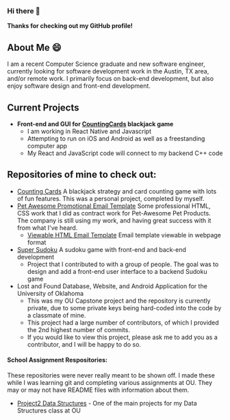 ### Hi there 👋

**Thanks for checking out my GitHub profile!**

## About Me   😄

I am a recent Computer Science graduate and new software engineer, currently looking for software development work in the Austin, TX area, and/or remote work. I primarily focus on back-end development, but also enjoy software design and front-end development.

## Current Projects
- **Front-end and GUI for [CountingCards](https://github.com/gaberull/CountingCards) blackjack game**
  - I am working in React Native and Javascript
  - Attempting to run on iOS and Android as well as a freestanding computer app
  - My React and JavaScript code will connect to my backend C++ code

## Repositories of mine to check out:

- [Counting Cards](https://github.com/gaberull/CountingCards) A blackjack strategy and card counting game with lots of fun features. This was a personal project, completed by myself.
- [Pet Awesome Promotional Email Template](https://github.com/gaberull/gaberull.github.io) Some professional HTML, CSS work that I did as contract work for Pet-Awesome Pet Products. The company is still using my work, and having great success with it from what I've heard.
  - [Viewable HTML Email Template](https://gaberull.github.io) Email template viewable in webpage format
- [Super Sudoku](https://github.com/gaberull/SuperSudoku) A sudoku game with front-end and back-end development
  - Project that I contributed to with a group of people. The goal was to design and add a front-end user interface to a backend Sudoku game
- Lost and Found Database, Website, and Android Application for the University of Oklahoma
  - This was my OU Capstone project and the repository is currently private, due to some private keys being hard-coded into the code by a classmate of mine. 
  - This project had a large number of contributors, of which I provided the 2nd highest number of commits. 
  - If you would like to view this project, please ask me to add you as a contributor, and I will be happy to do so.

#### School Assignment Respositories:

These repositories were never really meant to be shown off. I made these while I was learning git and completing various assignments at OU. They may or may not have README files with information about them.

- [Project2 Data Structures](https://github.com/gaberull/DataStructProject2) - One of the main projects for my Data Structures class at OU


<!--
**gaberull/gaberull** is a ✨ _special_ ✨ repository because its `README.md` (this file) appears on your GitHub profile.

Here are some ideas to get you started:

- 🔭 I’m currently working on ...
- 🌱 I’m currently learning ...
- 👯 I’m looking to collaborate on ...
- 🤔 I’m looking for help with ...
- 💬 Ask me about ...
- 📫 How to reach me: ...
- 😄 Pronouns: ...
- ⚡ Fun fact: ...
-->
